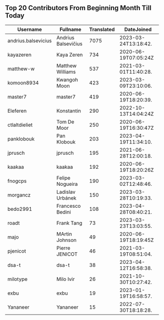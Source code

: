 ## Top 20 Contributors From Beginning Month Till Today ##
|Username|Fullname|Translated|DateJoined|
|--------|--------|----------|----------|
|andrius.balsevicius|Andrius Balsevičius|7075|2023-03-24T13:18:42.|
|kayazeren|Kaya Zeren|734|2020-06-19T07:05:24Z|
|matthew-w|Matthew Williams|537|2021-03-01T11:40:28.|
|komoon8934|Kwangoh Moon|423|2023-03-09T23:10:06.|
|master7|master7|419|2020-06-19T18:20:39.|
|Eleferen|Konstantin|290|2022-10-13T14:04:24Z|
|ctlaltdieliet|Tom De Moor|250|2020-06-19T16:30:47Z|
|panklobouk|Pan Klobouk|203|2023-04-19T11:34:10.|
|jprusch|jprusch|195|2021-06-28T12:00:18.|
|kaakaa|kaakaa|192|2020-06-19T18:20:26Z|
|fnogcps|Felipe Nogueira|190|2023-03-02T12:48:46.|
|morgancz|Ladislav Urbánek|150|2023-03-28T10:19:33.|
|bedo2991|Francesco Bedini|108|2023-04-28T08:40:21.|
|roadt|Frank Tang|73|2023-03-23T13:03:55.|
|majo|MArtin Johnson|49|2020-06-19T18:19:45Z|
|pjenicot|Pierre JENICOT|46|2021-03-19T08:51:04.|
|dsa-t|dsa-t|38|2023-04-12T16:58:38.|
|milotype|Milo Ivir|26|2021-10-30T10:27:42.|
|exbu|exbu|19|2023-01-19T16:58:57.|
|Yananeer|Yananeer|15|2022-07-30T18:18:28.|
